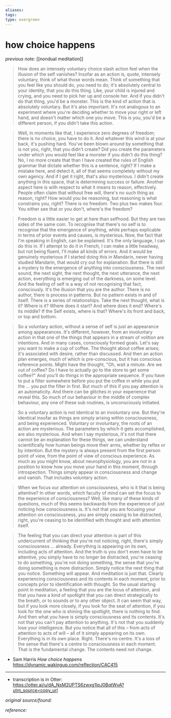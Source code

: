 ```yaml
---
aliases: 
tags: 
type: evergreen
---
```


# how choice happens

_previous note:_ [[nondual meditation]]

> How does an intensely voluntary choice slash action feel when the illusion of the self vanishes? Insofar as an action is, quote, intensely voluntary, think of what those words mean. Think of something that you feel like you should do, you need to do; it's absolutely central to your identity, that you do this thing. Like, your child is injured and crying, and you need to pick her up and console her. And if you didn't do that thing, you'd be a monster. This is the kind of action that is absolutely voluntary. But it's also important. It's not analogous to an experiment where you're deciding whether to move your right or left hand, and doesn't matter which one you move. This is you, you'd be a different person, if you didn't take this action. 

> Well, in moments like that, I experience zero degrees of freedom; there is no choice, you have to do it. And whatever this wind is at your back, it's pushing hard. You've been blown around by something that is not you, right, that you didn't create? Did you create the parameters under which you would feel like a monster if you didn't do this thing? No, I no more create that than I have created the rules of English grammar that dictate whether this is a sentence, right? If I make a mistake here, and detect it, all of that seems completely without my own agency. And if I get it right, that's also mysterious. I didn't create anything in this space, that is determining success or failure. Another aspect here is with respect to what it means to reason, effectively. People often claim that without free will, there's no such thing as reason, right? How would you be reasoning, but reasoning is what constrains you, right? There is no freedom. Two plus two makes four. You either see that or you don't, where's the freedom? 

> Freedom is a little easier to get at here than selfhood. But they are two sides of the same coin. To recognise that there's no self is to recognise that the emergence of anything, while perhaps explicable in terms of prior events and causes, is mysterious. Now, the fact that I'm speaking in English, can be explained. It's the only language, I can do this in. If I attempt to do it in French, I can make a little headway, but not being fluent, I'll make all kinds of errors. And it would be genuinely mysterious if I started doing this in Mandarin, never having studied Mandarin, that would cry out for explanation. But there is still a mystery to the emergence of anything into consciousness. The next sound, the next sight, the next thought, the next utterance, the next action, everything is emerging out of the darkness, on some level. And the feeling of self is a way of not recognising that fact, consciously. It's the illusion that you are the author. There is no author, there is process in patterns. But no pattern exists in and of itself. There is a series of relationships. Take the next thought, what is it? Where is it? Where does it start? And where does it end? Where's its middle? If the Self exists, where is that? Where's its front and back, or top and bottom. 

> So a voluntary action, without a sense of self is just an appearance among appearances. It's different, however, from an involuntary action in that one of the things that appears in a stream of volition are intentions. And in many cases, consciously formed goals. Let's say you want to make a cup of coffee. The thought about coffee arises; it's associated with desire, rather than discussed. And then an action plan emerges, much of which is pre-conscious, but it has conscious reference points. Might have the thought, "Oh, wait a minute. Are we out of coffee? Do I have to actually go to the store to get some coffee?" And you'll do things in the appropriate sequence. If you have to put a filter somewhere before you put the coffee in while you put the ... you put the filter in first. But much of this if you pay attention is an automaticity. And there can be glitches in your experience that reveal this. So much of our behaviour in the middle of complex behaviour, any one of these sub routines, is unconsciously initiated. 

> So a voluntary action is not identical to an involuntary one. But they're identical insofar as things are simply arising within consciousness, and being experienced. Voluntary or involuntary, the roots of an action are mysterious. The parameters by which it gets accomplished, are also mysterious. And when I say mysterious, it's not that there cannot be an explanation for these things, we can understand scientifically how human beings move their arms, whether by reflex or by intention. But the mystery is always present from the first person point of view, from the point of view of conscious experience. As much as you might know, about neurophysiology, you are not in a position to know how you move your hand in this moment, through introspection. Things simply appear in consciousness and change and vanish. That includes voluntary action. 

> When we focus our attention on consciousness, who is it that is being attentive? In other words, which faculty of mind can set the focus to the experience of consciousness? Well, like many of these kinds of questions, much of this seems backwards from the experience of just noticing how consciousness is. It's not that you are focusing your attention on consciousness, you are simply ceasing to be distracted, right, you're ceasing to be identified with thought and with attention itself. 

> The feeling that you can direct your attention is part of this undercurrent of thinking that you're not noticing, right, there's simply consciousness ... already. Everything is appearing on its own, including acts of attention. And the truth is you don't even have to be attentive, you simply have to no longer be distracted, you're ceasing to do something, you're not doing something, the sense that you're doing something is more distraction. Simply notice the next thing that you notice. Something will appear. And meditation is just that. Clearly experiencing consciousness and its contents in each moment, prior to concepts prior to identification with thought. So the usual starting point in meditation, a feeling that you are the locus of attention, and that you have a kind of spotlight that you can direct strategically to the breath, or to sounds or to any other object. It can seem that way, but if you look more closely, if you look for the seat of attention, if you look for the one who is shining the spotlight, there is nothing to find. And then what you have is simply consciousness and its contents. It's not that you can't pay attention to anything. It's not that you suddenly lose your intelligence. But you notice that all of this – from acts of attention to acts of will – all of it simply appearing on its own. Everything is in its own place. Right. There's no centre. It's a loss of the sense that there's a centre to consciousness in each moment. That is the fundamental change. The contents need not change.

- Sam Harris _How choice happens_ <https://dynamic.wakingup.com/reflection/CAC415>

---

- transcription is in Otter: <https://otter.ai/u/dA_NsM2UPTS6zwxg1lpJ0BqtWvA?utm_source=copy_url>

_original source/found:_ 

_reference:_ 



